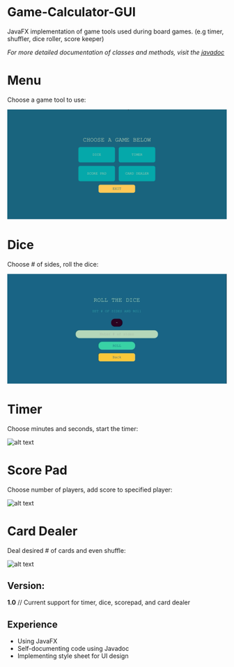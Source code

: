 # Game-Calculator-GUI
JavaFX implementation of game tools used during board games. (e.g timer, shuffler, dice roller, score keeper)

*For more detailed documentation of classes and methods, visit the [javadoc](http://people.tamu.edu/~nabeelsheikh97/)*

# Menu
Choose a game tool to use:

![alt text][menu]

[menu]: https://github.com/nsheikh97/Game-Calculator-GUI/blob/master/images/menu.png "Menu"

# Dice
Choose # of sides, roll the dice:

![alt text][dice]

[dice]: https://github.com/nsheikh97/Game-Calculator-GUI/blob/master/images/dicegif.gif "Dice"

# Timer
Choose minutes and seconds, start the timer:


![alt text][timer]

[timer]: https://github.com/nsheikh97/Game-Calculator-GUI/blob/master/images/timer.gif "Timer"

# Score Pad
Choose number of players, add score to specified player:

![alt text][score]

[score]: https://github.com/nsheikh97/Game-Calculator-GUI/blob/master/images/scorepad.gif "Score Pad"

# Card Dealer
Deal desired # of cards and even shuffle:

![alt text][card]

[card]: https://github.com/nsheikh97/Game-Calculator-GUI/blob/master/images/cardDealer.gif "Card Dealer"

## Version:

**1.0** // Current support for timer, dice, scorepad, and card dealer

## Experience
+ Using JavaFX
+ Self-documenting code using Javadoc
+ Implementing style sheet for UI design
